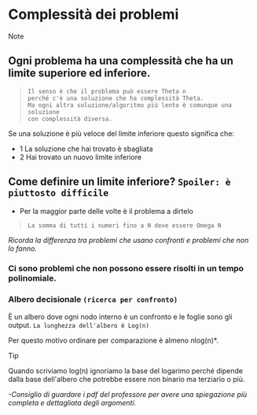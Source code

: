 # Complessità dei problemi
> [!NOTE]
> ## Ogni problema ha una complessità che ha un limite superiore ed inferiore.
>>     Il senso è che il problema può essere Theta n
>>     perché c'è una soluzione che ha complessità Theta.
>>     Ma ogni altra soluzione/algoritmo più lento è comunque una soluzione 
>>     con complessità diversa.
> Se una soluzione è più veloce del limite inferiore questo significa che:
> - 1 La soluzione che hai trovato è sbagliata
> - 2 Hai trovato un nuovo limite inferiore
>
> ## Come definire un limite inferiore? `Spoiler: è piuttosto difficile`
> - Per la maggior parte delle volte è il problema a dirtelo
>>     La somma di tutti i numeri fino a N deve essere Omega N
> *Ricorda la differenza tra problemi che usano confronti e problemi che non lo fanno.*
> ### Ci sono problemi che non possono essere risolti in un tempo polinomiale.
>
> ### Albero decisionale `(ricerca per confronto)`
> È un albero dove ogni nodo interno è un confronto e le foglie sono gli output. `La lunghezza dell'albero è Log(n)`
>
> Per questo motivo ordinare per comparazione è almeno *n*log(n)*.
>

> [!TIP]
> Quando scriviamo log(n) ignoriamo la base del logarimo perché dipende dalla base dell'albero che potrebbe essere non binario ma terziario o più.
> 
> *-Consiglio di guardare i pdf del professore per avere una spiegazione più completa e dettagliata degli argomenti.*
